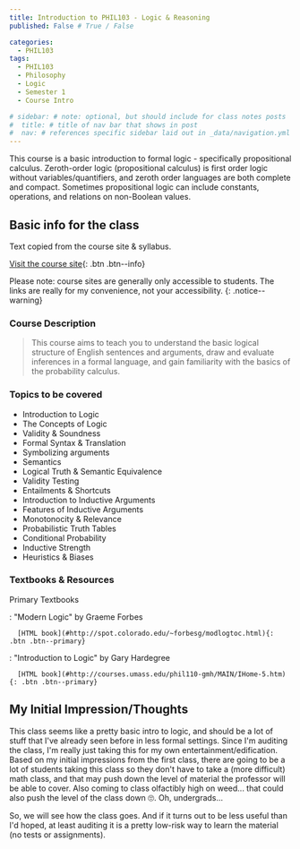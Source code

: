 ```yaml
---
title: Introduction to PHIL103 - Logic & Reasoning
published: False # True / False

categories:
  - PHIL103
tags:
  - PHIL103
  - Philosophy
  - Logic
  - Semester 1
  - Course Intro

# sidebar: # note: optional, but should include for class notes posts
#  title: # title of nav bar that shows in post
#  nav: # references specific sidebar laid out in _data/navigation.yml
---
```

This course is a basic introduction to formal logic - specifically propositional calculus. Zeroth-order logic (propositional calculus) is first order logic without variables/quantifiers, and zeroth order languages are both complete and compact. Sometimes propositional logic can include constants, operations, and relations on non-Boolean values.

## Basic info for the class

Text copied from the course site & syllabus.

[Visit the course site](#https://compass2g.illinois.edu/webapps/blackboard/content/listContent.jsp?course_id=_38819_1&content_id=_3257384_1){: .btn .btn--info}

Please note: course sites are generally only accessible to students. The links are really for my convenience, not your accessibility.
{: .notice--warning}

### Course Description

> This course aims to teach you to understand the basic logical structure of English sentences and arguments, draw and evaluate inferences in a formal language, and gain familiarity with the basics of the probability calculus.

### Topics to be covered

 * Introduction to Logic
 * The Concepts of Logic
 * Validity & Soundness
 * Formal Syntax & Translation
 * Symbolizing arguments
 * Semantics
 * Logical Truth & Semantic Equivalence
 * Validity Testing
 * Entailments & Shortcuts
 * Introduction to Inductive Arguments
 * Features of Inductive Arguments
 * Monotonocity & Relevance
 * Probabilistic Truth Tables
 * Conditional Probability
 * Inductive Strength
 * Heuristics & Biases

### Textbooks & Resources

Primary Textbooks

:     "Modern Logic" by Graeme Forbes

      [HTML book](#http://spot.colorado.edu/~forbesg/modlogtoc.html){: .btn .btn--primary}

:     "Introduction to Logic" by Gary Hardegree

      [HTML book](#http://courses.umass.edu/phil110-gmh/MAIN/IHome-5.htm){: .btn .btn--primary}


## My Initial Impression/Thoughts

This class seems like a pretty basic intro to logic, and should be a lot of stuff that I've already seen before in less formal settings. Since I'm auditing the class, I'm really just taking this for my own entertainment/edification. Based on my initial impressions from the first class, there are going to be a lot of students taking this class so they don't have to take a (more difficult) math class, and that may push down the level of material the professor will be able to cover. Also coming to class olfactibly high on weed... that could also push the level of the class down 🙄. Oh, undergrads...

So, we will see how the class goes. And if it turns out to be less useful than I'd hoped, at least auditing it is a pretty low-risk way to learn the material (no tests or assignments).
